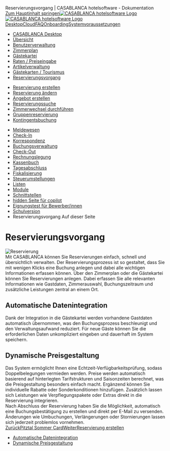 Reservierungsvorgang | CASABLANCA hotelsoftware - Dokumentation  
[Zum Hauptinhalt springen](https://docs.casablanca.at/desktop/reservation_process/#__docusaurus_skipToContent_fallback)[![CASABLANCA hotelsoftware Logo](https://docs.casablanca.at/img/logo.png) ![CASABLANCA hotelsoftware Logo](https://docs.casablanca.at/img/Casablanca_LOGO_2022_neg.png)](https://docs.casablanca.at/) [Desktop](https://docs.casablanca.at/desktop/desktop/)[Cloud](https://docs.casablanca.at/cloud/cloud_systems/)[FAQ](https://docs.casablanca.at/faq)[Onboarding](https://docs.casablanca.at/onboarding/fiscalization)[Systemvoraussetzungen](https://docs.casablanca.at/system_requirements)  
* [CASABLANCA Desktop](https://docs.casablanca.at/desktop/desktop/)
* [Übersicht](https://docs.casablanca.at/desktop/interface/)
* [Benutzerverwaltung](https://docs.casablanca.at/desktop/user_management/)
* [Zimmerplan](https://docs.casablanca.at/desktop/room_plan/)
* [Gästekartei](https://docs.casablanca.at/desktop/guest_profile/)
* [Raten / Preiseingabe](https://docs.casablanca.at/desktop/raten/)
* [Artikelverwaltung](https://docs.casablanca.at/desktop/articles/)
* [Gästekarten / Tourismus](https://docs.casablanca.at/desktop/guest_cards/)
* [Reservierungsvorgang](https://docs.casablanca.at/desktop/reservation_process/)
+ [Reservierung erstellen](https://docs.casablanca.at/desktop/reservation_process/create_reservation)
+ [Reservierung ändern](https://docs.casablanca.at/desktop/reservation_process/add_change_person_group)
+ [Angebot erstellen](https://docs.casablanca.at/desktop/reservation_process/create_offer)
+ [Reservierungssuche](https://docs.casablanca.at/desktop/reservation_process/reservation_search)
+ [Zimmerwechsel durchführen](https://docs.casablanca.at/desktop/reservation_process/room_change)
+ [Gruppenreservierung](https://docs.casablanca.at/desktop/reservation_process/group_reservation/)
+ [Kontingentsbuchung](https://docs.casablanca.at/desktop/reservation_process/quota_booking/)
* [Meldewesen](https://docs.casablanca.at/desktop/registration/)
* [Check-In](https://docs.casablanca.at/desktop/check_in/)
* [Korrespondenz](https://docs.casablanca.at/desktop/correspondence/)
* [Buchungsverwaltung](https://docs.casablanca.at/desktop/account/)
* [Check-Out](https://docs.casablanca.at/desktop/check-out/)
* [Rechnungslegung](https://docs.casablanca.at/desktop/accounting/)
* [Kassenbuch](https://docs.casablanca.at/desktop/cashbook/)
* [Tagesabschluss](https://docs.casablanca.at/desktop/daily_closing/)
* [Fiskalisierung](https://docs.casablanca.at/desktop/fiscalization/)
* [Steuerumstellungen](https://docs.casablanca.at/desktop/tax_changes/)
* [Listen](https://docs.casablanca.at/desktop/lists/)
* [Module](https://docs.casablanca.at/desktop/module/)
* [Schnittstellen](https://docs.casablanca.at/desktop/interfaces/)
* [hidden Seite für copilot](https://docs.casablanca.at/desktop/hidden_copilot)
* [Eignungstest für Bewerber/innen](https://docs.casablanca.at/desktop/qualification)
* [Schulversion](https://docs.casablanca.at/desktop/schoolversion)  
* Reservierungsvorgang
Auf dieser Seite

# Reservierungsvorgang  
![Reservierung](https://docs.casablanca.at/assets/images/reservierung-5dd2ad85697d859ad0b482fe8ae331ad.png "Reservierung")  
Mit CASABLANCA können Sie Reservierungen einfach, schnell und übersichtlich verwalten. Der Reservierungsprozess ist so gestaltet, dass Sie mit wenigen Klicks eine Buchung anlegen und dabei alle wichtigen Informationen erfassen können. Über den Zimmerplan oder die Gästekartei können Sie Reservierungen anlegen. Dabei erfassen Sie alle relevanten Informationen wie Gastdaten, Zimmerauswahl, Buchungszeitraum und zusätzliche Leistungen zentral an einem Ort.

## Automatische Datenintegration[](https://docs.casablanca.at/desktop/reservation_process/#automatische-datenintegration "Direkter Link zu Automatische Datenintegration")  
Dank der Integration in die Gästekartei werden vorhandene Gastdaten automatisch übernommen, was den Buchungsprozess beschleunigt und den Verwaltungsaufwand reduziert. Für neue Gäste können Sie die erforderlichen Daten unkompliziert eingeben und dauerhaft im System speichern.

## Dynamische Preisgestaltung[](https://docs.casablanca.at/desktop/reservation_process/#dynamische-preisgestaltung "Direkter Link zu Dynamische Preisgestaltung")  
Das System ermöglicht Ihnen eine Echtzeit-Verfügbarkeitsprüfung, sodass Doppelbelegungen vermieden werden. Preise werden automatisch basierend auf hinterlegten Tarifstrukturen und Saisonzeiten berechnet, was die Preisgestaltung besonders einfach macht. Ergänzend können Sie individuelle Rabatte oder Sonderkonditionen hinzufügen. Zusätzlich lassen sich Leistungen wie Verpflegungspakete oder Extras direkt in die Reservierung integrieren.  
Nach Abschluss der Reservierung haben Sie die Möglichkeit, automatisch eine Buchungsbestätigung zu erstellen und direkt per E-Mail zu versenden. Änderungen wie Umbuchungen, Verlängerungen oder Stornierungen lassen sich jederzeit problemlos vornehmen.  
[ZurückPitztal Sommer Card](https://docs.casablanca.at/desktop/guest_cards/pitztal_summer_card)[WeiterReservierung erstellen](https://docs.casablanca.at/desktop/reservation_process/create_reservation)  
* [Automatische Datenintegration](https://docs.casablanca.at/desktop/reservation_process/#automatische-datenintegration)
* [Dynamische Preisgestaltung](https://docs.casablanca.at/desktop/reservation_process/#dynamische-preisgestaltung)